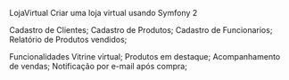 LojaVirtual
Criar uma loja virtual usando Symfony 2

Cadastro de Clientes;
Cadastro de Produtos;
Cadastro de Funcionarios;
Relatório de Produtos vendidos;

Funcionalidades
Vitrine virtual;
Produtos em destaque;
Acompanhamento de vendas;
Notificação por e-mail após compra;
